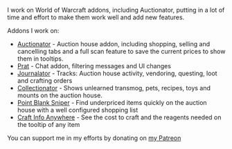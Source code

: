 I work on World of Warcraft addons, including Auctionator, putting in a lot of time and effort to make them work well and add new features.

Addons I work on:
- [Auctionator](https://github.com/Auctionator/Auctionator/) - Auction house addon, including shopping, selling and cancelling tabs and a full scan feature to save the current prices to show them in tooltips.
- [Prat](https://github.com/Legacy-of-Sylvanaar/prat-3-0) - Chat addon, filtering messages and UI changes
- [Journalator](https://github.com/Auctionator/Journalator/) - Tracks: Auction house activity, vendoring, questing, loot and crafting orders
- [Collectionator](https://github.com/Auctionator/Collectionator/) - Shows unlearned transmog, pets, recipes, toys and mounts on the auction house.
- [Point Blank Sniper](https://github.com/Auctionator/PointBlankSniper) - Find underpriced items quickly on the auction house with a well configured shopping list
- [Craft Info Anywhere](https://github.com/plusmouse/CraftInfoAnywhere) - See the cost to craft and the reagents needed on the tooltip of any item

You can support me in my efforts by donating on [my Patreon](https://www.patreon.com/plusmouse)
